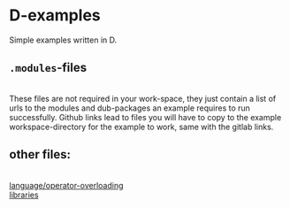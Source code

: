 # D-examples
Simple examples written in D.  

## `.modules`-files
<br/>These files are not required in your work-space, they just contain a list of urls to the modules and dub-packages an example requires to run successfully.  Github links lead to files you will have to copy to the example workspace-directory for the example to work, same with the gitlab links.  

## other files:
<br/><a href="https://github.com/CircuitCoder4696/D-examples/blob/main/operator-overloading/Summery.md">language/operator-overloading</a>
<br/><a href="https://github.com/CircuitCoder4696/D-examples/blob/main/library-examples/index.md">libraries</a>
